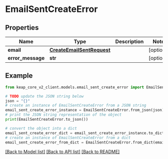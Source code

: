 # EmailSentCreateError


## Properties

Name | Type | Description | Notes
------------ | ------------- | ------------- | -------------
**email** | [**CreateEmailSentRequest**](CreateEmailSentRequest.md) |  | [optional] 
**error_message** | **str** |  | [optional] 

## Example

```python
from keap_core_v2_client.models.email_sent_create_error import EmailSentCreateError

# TODO update the JSON string below
json = "{}"
# create an instance of EmailSentCreateError from a JSON string
email_sent_create_error_instance = EmailSentCreateError.from_json(json)
# print the JSON string representation of the object
print(EmailSentCreateError.to_json())

# convert the object into a dict
email_sent_create_error_dict = email_sent_create_error_instance.to_dict()
# create an instance of EmailSentCreateError from a dict
email_sent_create_error_from_dict = EmailSentCreateError.from_dict(email_sent_create_error_dict)
```
[[Back to Model list]](../README.md#documentation-for-models) [[Back to API list]](../README.md#documentation-for-api-endpoints) [[Back to README]](../README.md)


